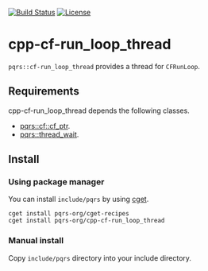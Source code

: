 [![Build Status](https://github.com/pqrs-org/cpp-cf-run_loop_thread/workflows/CI/badge.svg)](https://github.com/pqrs-org/cpp-cf-run_loop_thread/actions)
[![License](https://img.shields.io/badge/license-Boost%20Software%20License-blue.svg)](https://github.com/pqrs-org/cpp-cf-run_loop_thread/blob/master/LICENSE.md)

# cpp-cf-run_loop_thread

`pqrs::cf-run_loop_thread` provides a thread for `CFRunLoop`.

## Requirements

cpp-cf-run_loop_thread depends the following classes.

- [pqrs::cf::cf_ptr](https://github.com/pqrs-org/cpp-cf-cf_ptr).
- [pqrs::thread_wait](https://github.com/pqrs-org/cpp-thread_wait).

## Install

### Using package manager

You can install `include/pqrs` by using [cget](https://github.com/pfultz2/cget).

```shell
cget install pqrs-org/cget-recipes
cget install pqrs-org/cpp-cf-run_loop_thread
```

### Manual install

Copy `include/pqrs` directory into your include directory.
